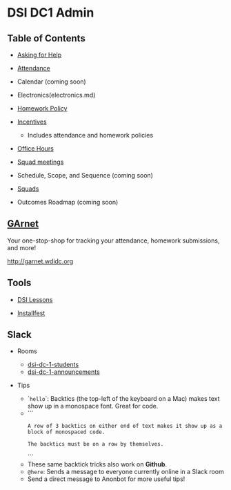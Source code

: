# DSI DC1 Admin

## Table of Contents

- [Asking for Help](asking-for-help.md)

- [Attendance](attendance.md)

- Calendar (coming soon)

- Electronics(electronics.md)

- [Homework Policy](homework-policy.md)

- [Incentives](incentives.md)
  - Includes attendance and homework policies

- [Office Hours](office-hours.md)

- [Squad meetings](https://github.com/lucywi/DSI-DC1-admin/blob/master/squad%20meetings.md)

- Schedule, Scope, and Sequence (coming soon)

- [Squads](squads.md)

- Outcomes Roadmap (coming soon)

## [GArnet](http://garnet.wdidc.org)

Your one-stop-shop for tracking your attendance, homework submissions, and more!

http://garnet.wdidc.org

## Tools

- [DSI Lessons](https://github.com/ga-students/DSI-DC-1/tree/master/week-01)

- [Installfest](https://www.dropbox.com/sh/3mp1p3av2k6be4y/AADstHqUMSPRyYPWuk_C3XAJa?dl=0)

## Slack

- Rooms
  - [dsi-dc-1-students](https://ga-students.slack.com/messages/dsi-dc-1-students/)
  - [dsi-dc-1-announcements](https://ga-students.slack.com/messages/dsi-dc-1-announce/)

- Tips
  - \``hello`\`: Backtics (the top-left of the keyboard on a Mac) makes text show up in a monospace font. Great for code.
  - \`\`\`
    ```
    A row of 3 backtics on either end of text makes it show up as a block of monospaced code.

    The backtics must be on a row by themselves.
    ```
    \`\`\`
  - These same backtick tricks also work on **Github**.
  - `@here`: Sends a message to everyone currently online in a Slack room
  - Send a direct message to Anonbot for more useful tips!
